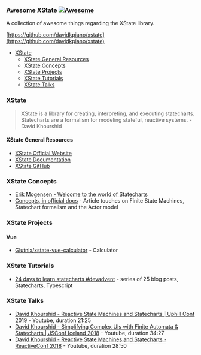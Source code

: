 ### **Awesome XState** [![Awesome](https://cdn.rawgit.com/sindresorhus/awesome/d7305f38d29fed78fa85652e3a63e154dd8e8829/media/badge.svg)](https://github.com/sindresorhus/awesome)

A collection of awesome things regarding the XState library.

[https://github.com/davidkpiano/xstate](https://github.com/davidkpiano/xstate)

- [XState](#xstate)
  - [XState General Resources](#xstate-general-resources)
  - [XState Concepts](#xstate-concepts)
  - [XState Projects](#xstate-projects)
  - [XState Tutorials](#xstate-tutorials)
  - [XState Talks](#xstate-talks)

### XState

> XState is a library for creating, interpreting, and executing statecharts. Statecharts are a formalism for modeling stateful, reactive systems. - David Khourshid



#### XState General Resources

- [XState Official Website](https://xstate.js.org)
- [XState Documentation](https://xstate.js.org/docs)
- [XState GitHub](https://github.com/davidkpiano/xstate)

### XState Concepts

- [Erik Mogensen - Welcome to the world of Statecharts](https://statecharts.github.io/)
- [Concepts, in official docs](https://github.com/davidkpiano/xstate/blob/master/docs/about/concepts.md) - Article touches on Finite State Machines, Statechart formailsm and the Actor model 

### XState Projects

#### Vue
- [Glutnix/xstate-vue-calculator](https://github.com/Glutnix/xstate-vue-calculator) - Calculator

### XState Tutorials

- [24 days to learn statecharts #devadvent](https://dev.to/codingdive/introducing-state-machine-advent-24-bite-sized-blog-posts-about-state-machines-and-statecharts-2ce0) - series of 25 blog posts, Statecharts, Typescript

### XState Talks

- [David Khourshid - Reactive State Machines and Statecharts | Uphill Conf 2019](https://www.youtube.com/watch?v=GSHQFx7PG20) - Youtube, duration 21:25
- [David Khourshid - Simplifying Complex UIs with Finite Automata & Statecharts | JSConf Iceland 2018](https://www.youtube.com/watch?v=RqTxtOXcv8Y) - Youtube, duration 34:27
- [David Khourshid - Reactive State Machines and Statecharts  - ReactiveConf 2018](https://www.youtube.com/watch?v=DrHccvns-L0) - Youtube, duration 28:50

